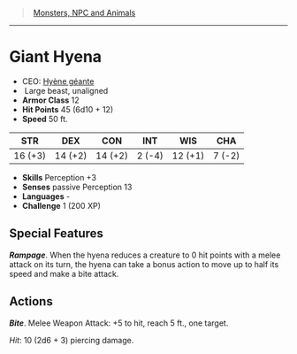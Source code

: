﻿---
!MonsterVO
Type: beast
Size: Large
Alignment: unaligned
ArmorClass: 12
HitPoints: 45 (6d10 + 12)
Speed: 50 ft.
Strength: 16 (+3)
Dexterity: 14 (+2)
Constitution: 14 (+2)
Intelligence: ' 2 (-4)'
Wisdom: 12 (+1)
Charisma: ' 7 (-2)'
Skills: Perception +3
Senses: passive Perception 13
Languages: '-'
Challenge: 1 (200 XP)
Id: monsters_vo.md#giant-hyena
ParentLink: monsters_vo.md#monsters-npc-and-animals
Name: Giant Hyena
ParentName: Monsters, NPC and Animals
NameLevel: 1
AltName: '[Hyène géante](hd_monsters_hyene_geante.md)'
Attributes: {}
---
> [Monsters, NPC and Animals](srd_monsters.md)

---

# Giant Hyena

- CEO: [Hyène géante](hd_monsters_hyene_geante.md)
-  Large beast, unaligned
- **Armor Class** 12
- **Hit Points** 45 (6d10 + 12)
- **Speed** 50 ft.

|STR|DEX|CON|INT|WIS|CHA|
|---|---|---|---|---|---|
|16 (+3)|14 (+2)|14 (+2)| 2 (-4)|12 (+1)| 7 (-2)|

- **Skills** Perception +3
- **Senses** passive Perception 13
- **Languages** -
- **Challenge** 1 (200 XP)

## Special Features

**_Rampage_**. When the hyena reduces a creature to 0 hit points with a melee attack on its turn, the hyena can take a bonus action to move up to half its speed and make a bite attack.

## Actions

**_Bite_**. Melee Weapon Attack: +5 to hit, reach 5 ft., one target.

_Hit_: 10 (2d6 + 3) piercing damage.

